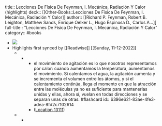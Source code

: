 title:: Lecciones De Física De Feynman, I. Mecánica, Radiación Y Calor (highlights)
deck:: [[Other-Books::Lecciones De Física De Feynman, I. Mecánica, Radiación Y Calor]]
author:: [[Richard P. Feynman, Robert B. Leighton, Matthew Sands, Enrique Oelker L., Hugo Espinosa D., Carlos A...]]
full-title:: "Lecciones De Física De Feynman, I. Mecánica, Radiación Y Calor"
category:: #books

- ![](https://m.media-amazon.com/images/I/81pa6g8qsPL._SY160.jpg)
- Highlights first synced by [[Readwise]] [[Sunday, 11-12-2022]]
	- -
		- el movimiento de agitación es lo que nosotros representamos por calor: cuando aumentamos la temperatura, aumentamos el movimiento. Si calentamos el agua, la agitación aumenta y se incrementa el volumen entre los átomos, y si el calentamiento continúa, llega el momento en que la atracción entre las moléculas ya no es suficiente para mantenerlas unidas y ellas, ahora sí, vuelan en todas direcciones y se separan unas de otras. #flashcard
		  id:: 6396e621-83ae-4fe3-adea-8fd2c7102614
		- ([Location 13111](https://readwise.io/to_kindle?action=open&asin=B07MVY4QK8&location=13111))
	- -